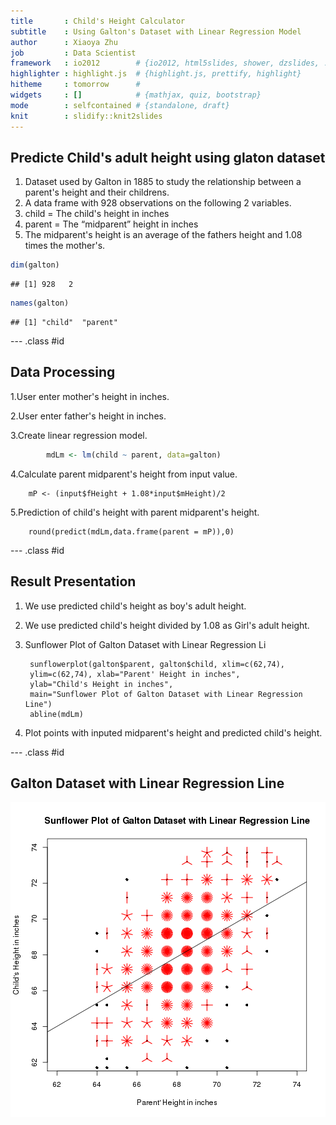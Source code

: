 ```yaml
---
title       : Child's Height Calculator 
subtitle    : Using Galton's Dataset with Linear Regression Model
author      : Xiaoya Zhu
job         : Data Scientist
framework   : io2012        # {io2012, html5slides, shower, dzslides, ...}
highlighter : highlight.js  # {highlight.js, prettify, highlight}
hitheme     : tomorrow      # 
widgets     : []            # {mathjax, quiz, bootstrap}
mode        : selfcontained # {standalone, draft}
knit        : slidify::knit2slides
---
```


## Predicte Child's adult height using glaton dataset

1. Dataset used by Galton in 1885 to study the relationship between a parent's height and their childrens.
2. A data frame with 928 observations on the following 2 variables.
3. child = The child's height in inches
4. parent = The “midparent” height in inches
5. The midparent's height is an average of the fathers height and 1.08 times the mother's.


```r
dim(galton)
```

```
## [1] 928   2
```

```r
names(galton)
```

```
## [1] "child"  "parent"
```

--- .class #id 

## Data Processing

1.User enter mother's height in inches.

2.User enter father's height in inches.

3.Create linear regression model.


```r
        mdLm <- lm(child ~ parent, data=galton)
```

4.Calculate parent midparent's height from input value.

        mP <- (input$fHeight + 1.08*input$mHeight)/2
5.Prediction of child's height with parent midparent's height.

        round(predict(mdLm,data.frame(parent = mP)),0)
        

      

--- .class #id 

## Result Presentation

1. We use predicted child's height as boy's adult height.
2. We use predicted child's height divided by 1.08 as Girl's adult height.
3. Sunflower Plot of Galton Dataset with Linear Regression Li

        sunflowerplot(galton$parent, galton$child, xlim=c(62,74), 
        ylim=c(62,74), xlab="Parent' Height in inches", 
        ylab="Child's Height in inches",
        main="Sunflower Plot of Galton Dataset with Linear Regression Line")
        abline(mdLm)
        
4. Plot points with inputed midparent's height and predicted child's height.


--- .class #id 


## Galton Dataset with Linear Regression Line

![plot of chunk unnamed-chunk-4](assets/fig/unnamed-chunk-4-1.png) 




